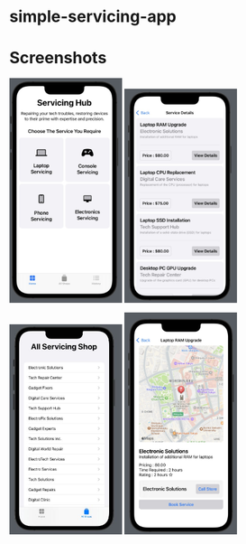 # simple-servicing-app

# Screenshots

<img src="SC/1.JPG" width="200"> <img src="SC/2.JPG" width="200">

<img src="SC/3.JPG" width="200"> <img src="SC/4.JPG" width="200">
